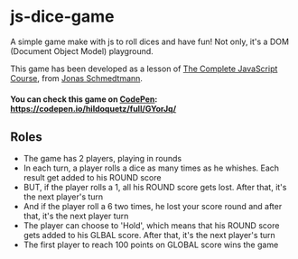 # js-dice-game

A simple game make with js to roll dices and have fun! Not only, it's a DOM (Document Object Model) playground. 

This game has been developed as a lesson of [The Complete JavaScript Course](https://www.udemy.com/the-complete-javascript-course/), from 
[Jonas Schmedtmann](https://twitter.com/jonasschmedtman). 

#### You can check this game on [CodePen](https://codepen.io/hildoquetz/full/GYorJq/): https://codepen.io/hildoquetz/full/GYorJq/

## Roles 

- The game has 2 players, playing in rounds
- In each turn, a player rolls a dice as many times as he whishes. Each result get added to his ROUND score
- BUT, if the player rolls a 1, all his ROUND score gets lost. After that, it's the next player's turn
- And if the player roll a 6 two times, he lost your score round and after that, it's the next player turn
- The player can choose to 'Hold', which means that his ROUND score gets added to his GLBAL score. After that, it's the next player's turn
- The first player to reach 100 points on GLOBAL score wins the game